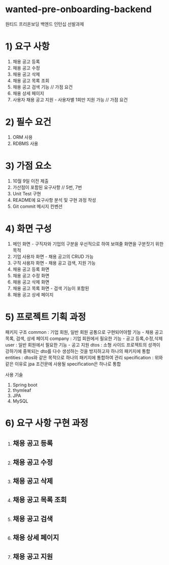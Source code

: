 # wanted-pre-onboarding-backend
원티드 프리온보딩 백엔드 인턴십 선발과제

# 1) 요구 사항
1. 채용 공고 등록
2. 채용 공고 수정
3. 채용 공고 삭제
4. 채용 공고 목록 조회
5. 채용 공고 검색 기능 // 가점 요건
6. 채용 상세 페이지
7. 사용자 채용 공고 지원 - 사용자별 1회만 지원 가능 // 가점 요건

# 2) 필수 요건
1. ORM 사용
2. RDBMS 사용

# 3) 가점 요소
1. 10월 9일 이전 제출
2. 가산점이 포함된 요구사항 // 5번, 7번
3. Unit Test 구현
4. README에 요구사항 분석 및 구현 과정 작성
5. Git commit 메시지 컨벤션


# 4) 화면 구성
1. 메인 화면 - 구직자와 기업의 구분을 우선적으로 하여 보여줄 화면을 구분짓기 위한 목적
2. 기업 사용자 화면 - 채용 공고의 CRUD 가능
3. 구직 사용자 화면 - 채용 공고 검색, 지원 가능
4. 채용 공고 등록 화면
5. 채용 공고 수정 화면
6. 채용 공고 삭제 화면
7. 채용 공고 목록 화면 - 검색 기능이 포함된
8. 채용 공고 상세 페이지

# 5) 프로젝트 기획 과정
패키지 구조
common : 기업 회원, 일반 회원 공통으로 구현되어야할 기능 - 채용 공고 목록, 검색, 상세 페이지
company : 기업 회원에서 필요한 기능 - 공고 등록,수정,삭제
user : 일반 회원에서 필요한 기능 - 공고 지원
dtos : 소형 사이드 프로젝트의 성격이 강하기에 중복되는 dto를 다수 생성하는 것을 방지하고자 하나의 패키지에 통합
entities : dtos와 같은 목적으로 하나의 패키지에 통합하여 관리
specification : 위와같은 이유로 jpa 조건문에 사용될 specification은 하나로  통합

사용 기술
1. Spring boot
2. thymleaf
3. JPA
4. MySQL


# 6) 요구 사항 구현 과정
1. 채용 공고 등록
   -
2. 채용 공고 수정
    - 
3. 채용 공고 삭제
    - 
4. 채용 공고 목록 조회
    - 
5. 채용 공고 검색
    - 
6. 채용 상세 페이지
    - 
7. 채용 공고 지원
    - 
